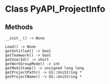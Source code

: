 # Class PyAPI_ProjectInfo

## Methods

```
__init__() -> None

Load() -> None
getUntitled() -> bool
getTeamwork() -> bool
getUserId() -> short
getWorkGroupMode() -> int
getModiStamp() -> unsigned long long
getProjectPath() -> GS::UniString *
getProjectName() -> GS::UniString *
```